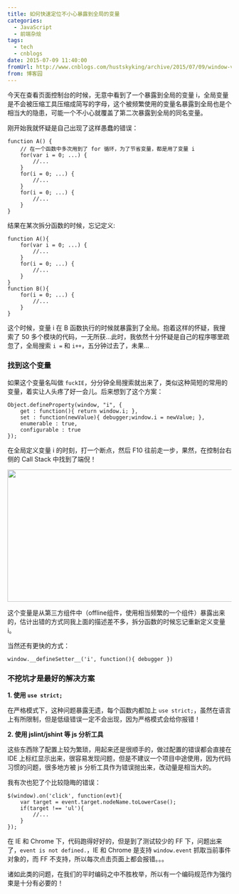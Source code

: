 ```yaml
---
title: 如何快速定位不小心暴露到全局的变量
categories:
  - JavaScript
  - 前端杂烩
tags:
  - tech
  - cnblogs
date: 2015-07-09 11:40:00
fromUrl: http://www.cnblogs.com/hustskyking/archive/2015/07/09/window-var.html
from: 博客园
---
```



<p>今天在查看页面控制台的时候，无意中看到了一个暴露到全局的变量 i，全局变量是不会被压缩工具压缩成简写的字母，这个被频繁使用的变量名暴露到全局也是个相当大的隐患，可能一个不小心就覆盖了第二次暴露到全局的同名变量。</p>
<p>刚开始我就怀疑是自己出现了这样愚蠢的错误：</p>

```
function A() {
    // 在一个函数中多次用到了 for 循环，为了节省变量，都是用了变量 i
    for(var i = 0; ...) {
        //...
    }
    for(i = 0; ...) {
        //...
    }
    for(i = 0; ...) {
        //...
    }
}

```

<p>结果在某次拆分函数的时候，忘记定义:</p>

```
function A(){
    for(var i = 0; ...) {
        //...
    }
    for(i = 0; ...) {
        //...
    }
}
function B(){
    for(i = 0; ...) {
        //...
    }
}

```

<p>这个时候，变量 i 在 B 函数执行的时候就暴露到了全局。抱着这样的怀疑，我搜索了 50 多个模块的代码，一无所获...此时，我依然十分怀疑是自己的程序哪里疏忽了，全局搜索 <code class="highlight">i =</code> 和 <code class="highlight">i++</code>，五分钟过去了，未果...</p>
<h3 id="">找到这个变量</h3>
<p>如果这个变量名叫做 <code class="highlight">fuckIE</code>，分分钟全局搜索就出来了，类似这种简短的常用的变量，着实让人头疼了好一会儿。后来想到了这个方案：</p>

```
Object.defineProperty(window, "i", {
    get : function(){ return window.i; },
    set : function(newValue){ debugger;window.i = newValue; },
    enumerable : true,
    configurable : true
});

```

<p>在全局定义变量 i 的时刻，打一个断点，然后 F10 往前走一步，果然，在控制台右侧的 Call Stack 中找到了端倪！</p>
<p><img src="https://img.alicdn.com/tfs/TB1oyqGa_tYBeNjy1XdXXXXyVXa-300-300.png" loading="lazy" data-original="/blogimgs/2015/07/09/091139059868960.png" data-source="http://images0.cnblogs.com/blog2015/387325/201507/091139059868960.png" alt="" width="728" height="297"></p>
<p>这个变量是从第三方组件中（offline组件，使用相当频繁的一个组件）暴露出来的，估计出错的方式同我上面的描述差不多，拆分函数的时候忘记重新定义变量 i。</p>
<p>当然还有更快的方式：</p>

```
window.__defineSetter__('i', function(){ debugger })

```

<h3 id="">不挖坑才是最好的解决方案</h3>
<p><strong>1. 使用 <code class="highlight">use strict;</code></strong></p>
<p>在严格模式下，这种问题暴露无遗，每个函数内都加上 <code class="highlight">use strict;</code>，虽然在语言上有所限制，但是低级错误一定不会出现，因为严格模式会给你报错！</p>
<p><strong>2. 使用 jslint/jshint 等 js 分析工具</strong></p>
<p>这些东西除了配置上较为繁琐，用起来还是很顺手的，做过配置的错误都会直接在 IDE 上标红显示出来，很容易发现问题，但是不建议一个项目中途使用，因为代码习惯的问题，很多地方被 js 分析工具作为错误抛出来，改动量是相当大的。</p>
<p>我有次也犯了个比较隐晦的错误：</p>

```
$(window).on('click', function(evt){
    var target = event.target.nodeName.toLowerCase();
    if(target !== 'ul'){
        //...
    }
});

```

<p>在 IE 和 Chrome 下，代码跑得好好的，但是到了测试较少的 FF 下，问题出来了，<code class="highlight">event is not defined.</code>，IE 和 Chrome 是支持 <code class="highlight">window.event</code> 抓取当前事件对象的，而 FF 不支持，所以每次点击页面上都会报错。。。</p>
<p>诸如此类的问题，在我们的平时编码之中不胜枚举，所以有一个编码规范作为强约束是十分有必要的！</p>

